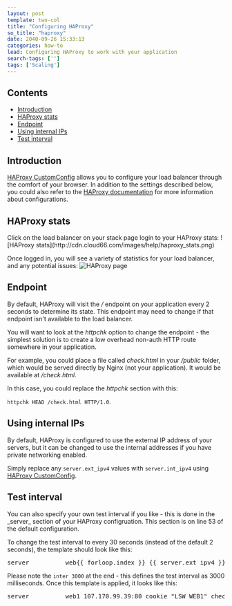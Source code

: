 ```yaml
---
layout: post
template: two-col
title: "Configuring HAProxy"
so_title: "haproxy"
date: 2040-09-26 15:33:13
categories: how-to
lead: Configuring HAProxy to work with your application
search-tags: ['']
tags: ['Scaling']
---
```


<h2>Contents</h2>
<ul class="page-toc">
	<li>
		<a href="#intro">Introduction</a>
	</li>
	<li>
		<a href="#stats">HAProxy stats</a>
	</li>
	<li>
		<a href="#endpoint">Endpoint</a>
	</li>
	<li>
		<a href="#internal">Using internal IPs</a>
	</li>
	<li>
		<a href="#test">Test interval</a>
	</li>
</ul>

<h2 id="">Introduction</h2>

[HAProxy CustomConfig](http://help.cloud66.com/how-to/haproxy-customconfig.html) allows you to configure your load balancer through the comfort of your browser. In addition to the settings described below, you could also refer to the [HAProxy documentation](http://haproxy.1wt.eu/download/1.3/doc/haproxy-en.txt) for more information about configurations.

<h2 id="stats">HAProxy stats</h2>
Click on the load balancer on your stack page login to your HAProxy stats:
![HAProxy stats](http://cdn.cloud66.com/images/help/haproxy_stats.png)

Once logged in, you will see a variety of statistics for your load balancer, and any potential issues:
![HAProxy page](http://cdn.cloud66.com/images/help/haproxy_page.png)

<h2 id="endpoint">Endpoint</h2>

By default, HAProxy will visit the _/_ endpoint on your application every 2 seconds to determine its state. This endpoint may need to change if that endpoint isn't available to the load balancer.

You will want to look at the _httpchk_ option to change the endpoint - the simplest solution is to create a low overhead non-auth HTTP route somewhere in your application.

For example, you could place a file called _check.html_ in your _/public_ folder, which would be served directly by Nginx (not your application). It would be available at _/check.html_.

In this case, you could replace the _httpchk_ section with this:

`httpchk HEAD /check.html HTTP/1.0`.

<h2 id="internal">Using internal IPs</h2>
By default, HAProxy is configured to use the external IP address of your servers, but it can be changed to use the internal addresses if you have private networking enabled.

Simply replace any `server.ext_ipv4` values with `server.int_ipv4` using [HAProxy CustomConfig](http://help.cloud66.com/how-to/haproxy-customconfig.html).

<h2 id="test">Test interval</h2>
You can also specify your own test interval if you like - this is done in the _server_ section of your HAProxy configruation. This section is on line 53 of the default configuration.

To change the test interval to every 30 seconds (instead of the default 2 seconds), the template should look like this:
<pre class="terminal">server          web&#123;&#123; forloop.index &#125;&#125; &#123;&#123; server.ext_ipv4 &#125;&#125;:80 cookie "LSW_WEB&#123;&#123; forloop.index &#125;&#125;" check inter 30000</pre>

Please note the `inter 3000` at the end - this defines the test interval as 3000 milliseconds. Once this template is applied, it looks like this:
<pre class="terminal">server          web1 107.170.99.39:80 cookie "LSW_WEB1" check inter 30000</pre>